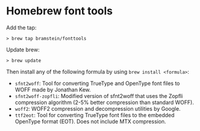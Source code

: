 # Homebrew font tools

Add the tap:

    > brew tap bramstein/fonttools

Update brew:

    > brew update

Then install any of the following formula by using `brew install <formula>`:

* `sfnt2woff`: Tool for converting TrueType and OpenType font files to WOFF made by Jonathan Kew.
* `sfnt2woff-zopfli`: Modified version of sfnt2woff that uses the Zopfli compression algorithm (2-5% better compression than standard WOFF).
* `woff2`: WOFF2 compression and decompression utilities by Google.
* `ttf2eot`: Tool for converting TrueType font files to the embedded OpenType format (EOT). Does not include MTX compression.
